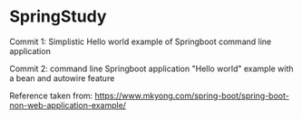 # SpringStudy

Commit 1: Simplistic Hello world example of Springboot command line application


Commit 2: command line Springboot application "Hello world" example with a bean and autowire feature

Reference taken from:
https://www.mkyong.com/spring-boot/spring-boot-non-web-application-example/